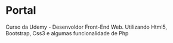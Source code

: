 # Portal
Curso da Udemy - Desenvoldor Front-End Web. Utilizando Html5, Bootstrap, Css3 e algumas funcionalidade de Php

